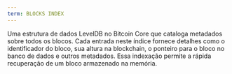 ```yaml
---
term: BLOCKS INDEX
---
```


Uma estrutura de dados LevelDB no Bitcoin Core que cataloga metadados sobre todos os blocos. Cada entrada neste índice fornece detalhes como o identificador do bloco, sua altura na blockchain, o ponteiro para o bloco no banco de dados e outros metadados. Essa indexação permite a rápida recuperação de um bloco armazenado na memória.